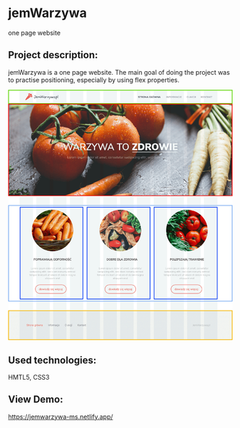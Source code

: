 # jemWarzywa

one page website

## Project description:

jemWarzywa is a one page website. The main goal of doing the project was to practise positioning, especially by using flex properties.

![jemWarzywa](https://github.com/MartaSolo/jemWarzywa/blob/main/images/layout-plan.png)

## Used technologies:

HMTL5, CSS3

## View Demo:

https://jemwarzywa-ms.netlify.app/
